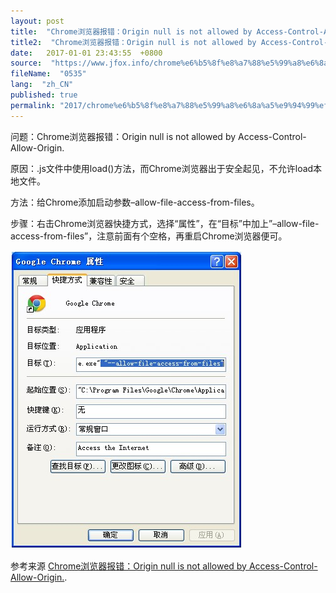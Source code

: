 ```yaml
---
layout: post
title:  "Chrome浏览器报错：Origin null is not allowed by Access-Control-Allow-Origin. 问题解决"
title2:  "Chrome浏览器报错：Origin null is not allowed by Access-Control-Allow-Origin. 问题解决"
date:   2017-01-01 23:43:55  +0800
source:  "https://www.jfox.info/chrome%e6%b5%8f%e8%a7%88%e5%99%a8%e6%8a%a5%e9%94%99%ef%bc%9aorigin-null-is-not-allowed-by-access-control-allow-origin-%e9%97%ae%e9%a2%98%e8%a7%a3%e5%86%b3.html"
fileName:  "0535"
lang:  "zh_CN"
published: true
permalink: "2017/chrome%e6%b5%8f%e8%a7%88%e5%99%a8%e6%8a%a5%e9%94%99%ef%bc%9aorigin-null-is-not-allowed-by-access-control-allow-origin-%e9%97%ae%e9%a2%98%e8%a7%a3%e5%86%b3.html"
---
```




问题：Chrome浏览器报错：Origin null is not allowed by Access-Control-Allow-Origin.

原因：.js文件中使用load()方法，而Chrome浏览器出于安全起见，不允许load本地文件。

方法：给Chrome添加启动参数–allow-file-access-from-files。

步骤：右击Chrome浏览器快捷方式，选择“属性”，在“目标”中加上”–allow-file-access-from-files”，注意前面有个空格，再重启Chrome浏览器便可。

[![24200228-7bb6fd2d15344fc9b9d852cfcf7fd814](dc30aa8.jpg)](https://www.jfox.info/go.php?url=http://www.jfox.info/wp-content/uploads/2014/02/24200228-7bb6fd2d15344fc9b9d852cfcf7fd814.jpg)

参考来源 [Chrome浏览器报错：Origin null is not allowed by Access-Control-Allow-Origin.](https://www.jfox.info/go.php?url=http://www.jfox.info/url.php?url=http%3A%2F%2Fwww.cnblogs.com%2Filovews%2Fp%2F3386727.html).
